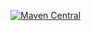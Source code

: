 [![Maven Central](https://maven-badges.herokuapp.com/maven-central/com.github.metalloid-project/page-factory/badge.svg)](https://maven-badges.herokuapp.com/maven-central/com.github.metalloid-project/page-factory)
